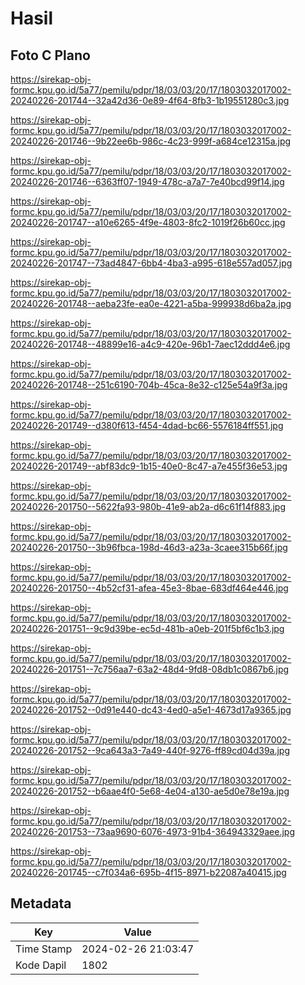 # Hasil

## Foto C Plano

https://sirekap-obj-formc.kpu.go.id/5a77/pemilu/pdpr/18/03/03/20/17/1803032017002-20240226-201744--32a42d36-0e89-4f64-8fb3-1b19551280c3.jpg

https://sirekap-obj-formc.kpu.go.id/5a77/pemilu/pdpr/18/03/03/20/17/1803032017002-20240226-201746--9b22ee6b-986c-4c23-999f-a684ce12315a.jpg

https://sirekap-obj-formc.kpu.go.id/5a77/pemilu/pdpr/18/03/03/20/17/1803032017002-20240226-201746--6363ff07-1949-478c-a7a7-7e40bcd99f14.jpg

https://sirekap-obj-formc.kpu.go.id/5a77/pemilu/pdpr/18/03/03/20/17/1803032017002-20240226-201747--a10e6265-4f9e-4803-8fc2-1019f26b60cc.jpg

https://sirekap-obj-formc.kpu.go.id/5a77/pemilu/pdpr/18/03/03/20/17/1803032017002-20240226-201747--73ad4847-6bb4-4ba3-a995-618e557ad057.jpg

https://sirekap-obj-formc.kpu.go.id/5a77/pemilu/pdpr/18/03/03/20/17/1803032017002-20240226-201748--aeba23fe-ea0e-4221-a5ba-999938d6ba2a.jpg

https://sirekap-obj-formc.kpu.go.id/5a77/pemilu/pdpr/18/03/03/20/17/1803032017002-20240226-201748--48899e16-a4c9-420e-96b1-7aec12ddd4e6.jpg

https://sirekap-obj-formc.kpu.go.id/5a77/pemilu/pdpr/18/03/03/20/17/1803032017002-20240226-201748--251c6190-704b-45ca-8e32-c125e54a9f3a.jpg

https://sirekap-obj-formc.kpu.go.id/5a77/pemilu/pdpr/18/03/03/20/17/1803032017002-20240226-201749--d380f613-f454-4dad-bc66-5576184ff551.jpg

https://sirekap-obj-formc.kpu.go.id/5a77/pemilu/pdpr/18/03/03/20/17/1803032017002-20240226-201749--abf83dc9-1b15-40e0-8c47-a7e455f36e53.jpg

https://sirekap-obj-formc.kpu.go.id/5a77/pemilu/pdpr/18/03/03/20/17/1803032017002-20240226-201750--5622fa93-980b-41e9-ab2a-d6c61f14f883.jpg

https://sirekap-obj-formc.kpu.go.id/5a77/pemilu/pdpr/18/03/03/20/17/1803032017002-20240226-201750--3b96fbca-198d-46d3-a23a-3caee315b66f.jpg

https://sirekap-obj-formc.kpu.go.id/5a77/pemilu/pdpr/18/03/03/20/17/1803032017002-20240226-201750--4b52cf31-afea-45e3-8bae-683df464e446.jpg

https://sirekap-obj-formc.kpu.go.id/5a77/pemilu/pdpr/18/03/03/20/17/1803032017002-20240226-201751--9c9d39be-ec5d-481b-a0eb-201f5bf6c1b3.jpg

https://sirekap-obj-formc.kpu.go.id/5a77/pemilu/pdpr/18/03/03/20/17/1803032017002-20240226-201751--7c756aa7-63a2-48d4-9fd8-08db1c0867b6.jpg

https://sirekap-obj-formc.kpu.go.id/5a77/pemilu/pdpr/18/03/03/20/17/1803032017002-20240226-201752--0d91e440-dc43-4ed0-a5e1-4673d17a9365.jpg

https://sirekap-obj-formc.kpu.go.id/5a77/pemilu/pdpr/18/03/03/20/17/1803032017002-20240226-201752--9ca643a3-7a49-440f-9276-ff89cd04d39a.jpg

https://sirekap-obj-formc.kpu.go.id/5a77/pemilu/pdpr/18/03/03/20/17/1803032017002-20240226-201752--b6aae4f0-5e68-4e04-a130-ae5d0e78e19a.jpg

https://sirekap-obj-formc.kpu.go.id/5a77/pemilu/pdpr/18/03/03/20/17/1803032017002-20240226-201753--73aa9690-6076-4973-91b4-364943329aee.jpg

https://sirekap-obj-formc.kpu.go.id/5a77/pemilu/pdpr/18/03/03/20/17/1803032017002-20240226-201745--c7f034a6-695b-4f15-8971-b22087a40415.jpg


## Metadata

| Key        | Value               |
| ---------- | ------------------- |
| Time Stamp | 2024-02-26 21:03:47 |
| Kode Dapil | 1802                |



